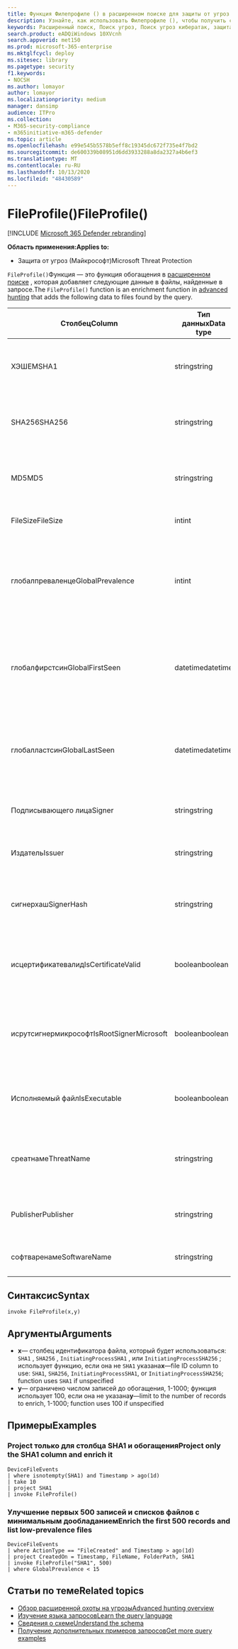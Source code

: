 ```yaml
---
title: Функция Филепрофиле () в расширенном поиске для защиты от угроз Майкрософт
description: Узнайте, как использовать Филепрофиле (), чтобы получить сведения о файлах в расширенных запросах поиска.
keywords: Расширенный поиск, Поиск угроз, Поиск угроз кибератак, защита от угроз Майкрософт, Microsoft 365, MTP, m365, поиск, запрос, телеметрии, Справочник по схемам, Кусто, Филепрофиле, профиле файла, функция, обогащение
search.product: eADQiWindows 10XVcnh
search.appverid: met150
ms.prod: microsoft-365-enterprise
ms.mktglfcycl: deploy
ms.sitesec: library
ms.pagetype: security
f1.keywords:
- NOCSH
ms.author: lomayor
author: lomayor
ms.localizationpriority: medium
manager: dansimp
audience: ITPro
ms.collection:
- M365-security-compliance
- m365initiative-m365-defender
ms.topic: article
ms.openlocfilehash: e99e545b5578b5eff8c19345dc672f735e4f7bd2
ms.sourcegitcommit: de600339b08951d6dd3933288a8da2327a4b6ef3
ms.translationtype: MT
ms.contentlocale: ru-RU
ms.lasthandoff: 10/13/2020
ms.locfileid: "48430589"
---
```

# <a name="fileprofile"></a><span data-ttu-id="162fc-104">FileProfile()</span><span class="sxs-lookup"><span data-stu-id="162fc-104">FileProfile()</span></span>

[!INCLUDE [Microsoft 365 Defender rebranding](../includes/microsoft-defender.md)]


<span data-ttu-id="162fc-105">**Область применения:**</span><span class="sxs-lookup"><span data-stu-id="162fc-105">**Applies to:**</span></span>
- <span data-ttu-id="162fc-106">Защита от угроз (Майкрософт)</span><span class="sxs-lookup"><span data-stu-id="162fc-106">Microsoft Threat Protection</span></span>

<span data-ttu-id="162fc-107">`FileProfile()`Функция — это функция обогащения в [расширенном поиске](advanced-hunting-overview.md) , которая добавляет следующие данные в файлы, найденные в запросе.</span><span class="sxs-lookup"><span data-stu-id="162fc-107">The `FileProfile()` function is an enrichment function in [advanced hunting](advanced-hunting-overview.md) that adds the following data to files found by the query.</span></span>

| <span data-ttu-id="162fc-108">Столбец</span><span class="sxs-lookup"><span data-stu-id="162fc-108">Column</span></span> | <span data-ttu-id="162fc-109">Тип данных</span><span class="sxs-lookup"><span data-stu-id="162fc-109">Data type</span></span> | <span data-ttu-id="162fc-110">Описание</span><span class="sxs-lookup"><span data-stu-id="162fc-110">Description</span></span> |
|------------|-------------|-------------|
| <span data-ttu-id="162fc-111">ХЭШЕМ</span><span class="sxs-lookup"><span data-stu-id="162fc-111">SHA1</span></span> | <span data-ttu-id="162fc-112">string</span><span class="sxs-lookup"><span data-stu-id="162fc-112">string</span></span> | <span data-ttu-id="162fc-113">SHA-1 файла, к которому было применено записанное действие</span><span class="sxs-lookup"><span data-stu-id="162fc-113">SHA-1 of the file that the recorded action was applied to</span></span> |
| <span data-ttu-id="162fc-114">SHA256</span><span class="sxs-lookup"><span data-stu-id="162fc-114">SHA256</span></span> | <span data-ttu-id="162fc-115">string</span><span class="sxs-lookup"><span data-stu-id="162fc-115">string</span></span> | <span data-ttu-id="162fc-116">SHA – 256 файла, к которому было применено записанное действие</span><span class="sxs-lookup"><span data-stu-id="162fc-116">SHA-256 of the file that the recorded action was applied to</span></span> |
| <span data-ttu-id="162fc-117">MD5</span><span class="sxs-lookup"><span data-stu-id="162fc-117">MD5</span></span> | <span data-ttu-id="162fc-118">string</span><span class="sxs-lookup"><span data-stu-id="162fc-118">string</span></span> | <span data-ttu-id="162fc-119">Хэш MD5 файла, к которому было применено записанное действие</span><span class="sxs-lookup"><span data-stu-id="162fc-119">MD5 hash of the file that the recorded action was applied to</span></span> |
| <span data-ttu-id="162fc-120">FileSize</span><span class="sxs-lookup"><span data-stu-id="162fc-120">FileSize</span></span> | <span data-ttu-id="162fc-121">int</span><span class="sxs-lookup"><span data-stu-id="162fc-121">int</span></span> | <span data-ttu-id="162fc-122">Размер файла в байтах</span><span class="sxs-lookup"><span data-stu-id="162fc-122">Size of the file in bytes</span></span> |
| <span data-ttu-id="162fc-123">глобалпреваленце</span><span class="sxs-lookup"><span data-stu-id="162fc-123">GlobalPrevalence</span></span> | <span data-ttu-id="162fc-124">int</span><span class="sxs-lookup"><span data-stu-id="162fc-124">int</span></span> | <span data-ttu-id="162fc-125">Количество экземпляров сущности, которые корпорация Майкрософт соблюдает глобально</span><span class="sxs-lookup"><span data-stu-id="162fc-125">Number of instances of the entity observed by Microsoft globally</span></span> |
| <span data-ttu-id="162fc-126">глобалфирстсин</span><span class="sxs-lookup"><span data-stu-id="162fc-126">GlobalFirstSeen</span></span> | <span data-ttu-id="162fc-127">datetime</span><span class="sxs-lookup"><span data-stu-id="162fc-127">datetime</span></span> | <span data-ttu-id="162fc-128">Дата и время, когда объект впервые наблюдался корпорацией Майкрософт глобально</span><span class="sxs-lookup"><span data-stu-id="162fc-128">Date and time when the entity was first observed by Microsoft globally</span></span> |
| <span data-ttu-id="162fc-129">глобалластсин</span><span class="sxs-lookup"><span data-stu-id="162fc-129">GlobalLastSeen</span></span> | <span data-ttu-id="162fc-130">datetime</span><span class="sxs-lookup"><span data-stu-id="162fc-130">datetime</span></span> | <span data-ttu-id="162fc-131">Дата и время последней первоначальной отстановки объекта корпорацией Майкрософт</span><span class="sxs-lookup"><span data-stu-id="162fc-131">Date and time when the entity was last observed by Microsoft globally</span></span> |
| <span data-ttu-id="162fc-132">Подписывающего лица</span><span class="sxs-lookup"><span data-stu-id="162fc-132">Signer</span></span> | <span data-ttu-id="162fc-133">string</span><span class="sxs-lookup"><span data-stu-id="162fc-133">string</span></span> | <span data-ttu-id="162fc-134">Сведения о подписавшем файла</span><span class="sxs-lookup"><span data-stu-id="162fc-134">Information about the signer of the file</span></span> |
| <span data-ttu-id="162fc-135">Издатель</span><span class="sxs-lookup"><span data-stu-id="162fc-135">Issuer</span></span> | <span data-ttu-id="162fc-136">string</span><span class="sxs-lookup"><span data-stu-id="162fc-136">string</span></span> | <span data-ttu-id="162fc-137">Сведения о выдающем центре сертификации (ЦС)</span><span class="sxs-lookup"><span data-stu-id="162fc-137">Information about the issuing certificate authority (CA)</span></span> |
| <span data-ttu-id="162fc-138">сигнерхаш</span><span class="sxs-lookup"><span data-stu-id="162fc-138">SignerHash</span></span> | <span data-ttu-id="162fc-139">string</span><span class="sxs-lookup"><span data-stu-id="162fc-139">string</span></span> | <span data-ttu-id="162fc-140">Уникальное значение хэша, идентифицирующее подписывающий</span><span class="sxs-lookup"><span data-stu-id="162fc-140">Unique hash value identifying the signer</span></span> |
| <span data-ttu-id="162fc-141">исцертификатевалид</span><span class="sxs-lookup"><span data-stu-id="162fc-141">IsCertificateValid</span></span> | <span data-ttu-id="162fc-142">boolean</span><span class="sxs-lookup"><span data-stu-id="162fc-142">boolean</span></span> | <span data-ttu-id="162fc-143">Является ли сертификат, используемый для подписи файла, допустимым</span><span class="sxs-lookup"><span data-stu-id="162fc-143">Whether the certificate used to sign the file is valid</span></span> |
| <span data-ttu-id="162fc-144">исрутсигнермикрософт</span><span class="sxs-lookup"><span data-stu-id="162fc-144">IsRootSignerMicrosoft</span></span> | <span data-ttu-id="162fc-145">boolean</span><span class="sxs-lookup"><span data-stu-id="162fc-145">boolean</span></span> | <span data-ttu-id="162fc-146">Указывает, является ли подписывающий корневой сертификат корпорацией Майкрософт</span><span class="sxs-lookup"><span data-stu-id="162fc-146">Indicates whether the signer of the root certificate is Microsoft</span></span> |
| <span data-ttu-id="162fc-147">Исполняемый файл</span><span class="sxs-lookup"><span data-stu-id="162fc-147">IsExecutable</span></span> | <span data-ttu-id="162fc-148">boolean</span><span class="sxs-lookup"><span data-stu-id="162fc-148">boolean</span></span> | <span data-ttu-id="162fc-149">Является ли файл переносимым исполняемым файлом (PE)</span><span class="sxs-lookup"><span data-stu-id="162fc-149">Whether the file is a Portable Executable (PE) file</span></span> |
| <span data-ttu-id="162fc-150">среатнаме</span><span class="sxs-lookup"><span data-stu-id="162fc-150">ThreatName</span></span> | <span data-ttu-id="162fc-151">string</span><span class="sxs-lookup"><span data-stu-id="162fc-151">string</span></span> | <span data-ttu-id="162fc-152">Имя для обнаружения вредоносных программ или других обнаруженных угроз</span><span class="sxs-lookup"><span data-stu-id="162fc-152">Detection name for any malware or other threats found</span></span> |
| <span data-ttu-id="162fc-153">Publisher</span><span class="sxs-lookup"><span data-stu-id="162fc-153">Publisher</span></span> | <span data-ttu-id="162fc-154">string</span><span class="sxs-lookup"><span data-stu-id="162fc-154">string</span></span> | <span data-ttu-id="162fc-155">Имя Организации, опубликовавшего файл</span><span class="sxs-lookup"><span data-stu-id="162fc-155">Name of the organization that published the file</span></span> |
| <span data-ttu-id="162fc-156">софтваренаме</span><span class="sxs-lookup"><span data-stu-id="162fc-156">SoftwareName</span></span> | <span data-ttu-id="162fc-157">string</span><span class="sxs-lookup"><span data-stu-id="162fc-157">string</span></span> | <span data-ttu-id="162fc-158">Название программного продукта</span><span class="sxs-lookup"><span data-stu-id="162fc-158">Name of the software product</span></span> |

## <a name="syntax"></a><span data-ttu-id="162fc-159">Синтаксис</span><span class="sxs-lookup"><span data-stu-id="162fc-159">Syntax</span></span>

```kusto
invoke FileProfile(x,y)
```

## <a name="arguments"></a><span data-ttu-id="162fc-160">Аргументы</span><span class="sxs-lookup"><span data-stu-id="162fc-160">Arguments</span></span>

- <span data-ttu-id="162fc-161">**x**— столбец идентификатора файла, который будет использоваться: `SHA1` , `SHA256` , `InitiatingProcessSHA1` , или `InitiatingProcessSHA256` ; использует функцию, если она не `SHA1` указана</span><span class="sxs-lookup"><span data-stu-id="162fc-161">**x**—file ID column to use: `SHA1`, `SHA256`, `InitiatingProcessSHA1`, or `InitiatingProcessSHA256`; function uses `SHA1` if unspecified</span></span>
- <span data-ttu-id="162fc-162">**y**— ограничено числом записей до обогащения, 1-1000; функция использует 100, если она не указана</span><span class="sxs-lookup"><span data-stu-id="162fc-162">**y**—limit to the number of records to enrich, 1-1000; function uses 100 if unspecified</span></span>

## <a name="examples"></a><span data-ttu-id="162fc-163">Примеры</span><span class="sxs-lookup"><span data-stu-id="162fc-163">Examples</span></span>

### <a name="project-only-the-sha1-column-and-enrich-it"></a><span data-ttu-id="162fc-164">Project только для столбца SHA1 и обогащения</span><span class="sxs-lookup"><span data-stu-id="162fc-164">Project only the SHA1 column and enrich it</span></span>

```kusto
DeviceFileEvents
| where isnotempty(SHA1) and Timestamp > ago(1d)
| take 10
| project SHA1
| invoke FileProfile()
```

### <a name="enrich-the-first-500-records-and-list-low-prevalence-files"></a><span data-ttu-id="162fc-165">Улучшение первых 500 записей и списков файлов с минимальным дообладанием</span><span class="sxs-lookup"><span data-stu-id="162fc-165">Enrich the first 500 records and list low-prevalence files</span></span>

```kusto
DeviceFileEvents
| where ActionType == "FileCreated" and Timestamp > ago(1d)
| project CreatedOn = Timestamp, FileName, FolderPath, SHA1
| invoke FileProfile("SHA1", 500) 
| where GlobalPrevalence < 15
```

## <a name="related-topics"></a><span data-ttu-id="162fc-166">Статьи по теме</span><span class="sxs-lookup"><span data-stu-id="162fc-166">Related topics</span></span>
- [<span data-ttu-id="162fc-167">Обзор расширенной охоты на угрозы</span><span class="sxs-lookup"><span data-stu-id="162fc-167">Advanced hunting overview</span></span>](advanced-hunting-overview.md)
- [<span data-ttu-id="162fc-168">Изучение языка запросов</span><span class="sxs-lookup"><span data-stu-id="162fc-168">Learn the query language</span></span>](advanced-hunting-query-language.md)
- [<span data-ttu-id="162fc-169">Сведения о схеме</span><span class="sxs-lookup"><span data-stu-id="162fc-169">Understand the schema</span></span>](advanced-hunting-schema-tables.md)
- [<span data-ttu-id="162fc-170">Получение дополнительных примеров запросов</span><span class="sxs-lookup"><span data-stu-id="162fc-170">Get more query examples</span></span>](advanced-hunting-shared-queries.md)
